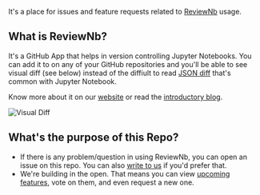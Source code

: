 It's a place for issues and feature requests related to [ReviewNb](https://reviewnb.com) usage.

## What is ReviewNb?
It's a GitHub App that helps in version controlling Jupyter Notebooks. You can add it to on any of your GitHub repositories and you'll be able to see visual diff (see below) instead of the diffiult to read [JSON diff](https://github.com/amit1rrr/PythonDataScienceHandbook/pull/1/files#diff-30a2a6562c626b99b9c69ce3e26ddc03) that's common with Jupyter Notebook.

Know more about it on our [website](https://www.reviewnb.com/) or read the [introductory blog](https://towardsdatascience.com/introducing-reviewnb-visual-diff-for-jupyter-notebooks-6797e6dfa20c).

![Visual Diff](https://uploads-ssl.webflow.com/5ba4ebe021cb91ae35dbf88c/5ba93ded243329a486dab26e_sl-code%2Bimage.png)


## What's the purpose of this Repo?
* If there is any problem/question in using ReviewNb, you can open an issue on this repo. You can also [write to us](mailto:team@nurtch.com) if you'd prefer that.
* We're building in the open. That means you can view [upcoming features](https://github.com/ReviewNB/support/issues?q=is%3Aopen+is%3Aissue+label%3A%22Feature+Request%22+sort%3Acreated-asc), vote on them,  and even request a new one.
